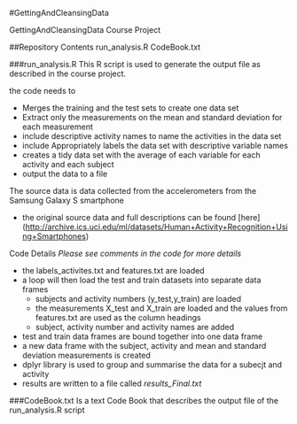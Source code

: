 #GettingAndCleansingData

GettingAndCleansingData Course Project

##Repository Contents
run_analysis.R
CodeBook.txt

###run_analysis.R
This R script is used to generate the output file as described in the course project.

the code needs to
- Merges the training and the test sets to create one data set
- Extract only the measurements on the mean and standard deviation for each measurement
- include descriptive activity names to name the activities in the data set
- include Appropriately labels the data set with descriptive variable names
- creates a tidy data set with the average of each variable for each activity and each subject 
- output the data to a file

The source data is data collected from the accelerometers from the Samsung Galaxy S smartphone
- the original source data and full descriptions can be found [here] (http://archive.ics.uci.edu/ml/datasets/Human+Activity+Recognition+Using+Smartphones)

Code Details
*Please see comments in the code for more details*
- the labels_activites.txt and features.txt are loaded
- a loop will then load the test and train datasets into separate data frames
	- subjects and activity numbers (y_test,y_train) are loaded
	- the measurements X_test and X_train are loaded and the values from features.txt are used as the column headings
	- subject, activity number and activity names are added
- test and train data frames are bound together into one data frame
- a new data frame with the subject, activity and mean and standard deviation measurements is created
- dplyr library is used to group and summarise the data for a subecjt and activity
- results are written to a file called *results_Final.txt*

###CodeBook.txt
Is a text Code Book that describes the output file of the run_analysis.R script



